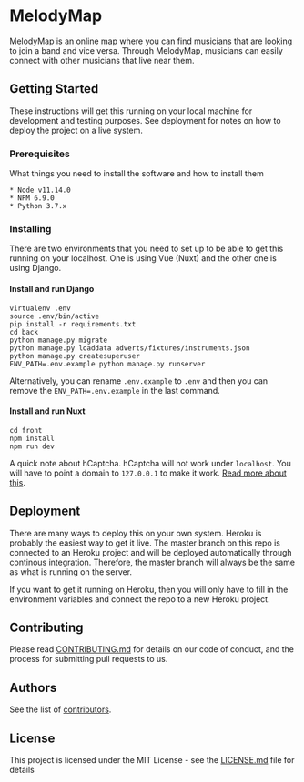# MelodyMap

MelodyMap is an online map where you can find musicians that are looking to join a band and vice versa. Through MelodyMap, musicians can easily connect with other musicians that live near them.

## Getting Started

These instructions will get this running on your local machine for development and testing purposes. See deployment for notes on how to deploy the project on a live system.

### Prerequisites

What things you need to install the software and how to install them

```
* Node v11.14.0
* NPM 6.9.0
* Python 3.7.x
```

### Installing

There are two environments that you need to set up to be able to get this running on your localhost. One is using Vue (Nuxt) and the other one is using Django. 

#### Install and run Django

```
virtualenv .env
source .env/bin/active
pip install -r requirements.txt
cd back
python manage.py migrate
python manage.py loaddata adverts/fixtures/instruments.json
python manage.py createsuperuser
ENV_PATH=.env.example python manage.py runserver
```
Alternatively, you can rename `.env.example` to `.env` and then you can remove the `ENV_PATH=.env.example` in the last command.

#### Install and run Nuxt

```
cd front
npm install
npm run dev
```

A quick note about hCaptcha. hCaptcha will not work under `localhost`. You will have to point a domain to `127.0.0.1` to make it work. [Read more about this](https://hcaptcha.com/docs#localdev). 

## Deployment

There are many ways to deploy this on your own system. Heroku is probably the easiest way to get it live. The master branch on this repo is connected to an Heroku project and will be deployed automatically through continous integration. Therefore, the master branch will always be the same as what is running on the server.

If you want to get it running on Heroku, then you will only have to fill in the environment variables and connect the repo to a new Heroku project.

## Contributing

Please read [CONTRIBUTING.md](https://gist.github.com/PurpleBooth/b24679402957c63ec426) for details on our code of conduct, and the process for submitting pull requests to us.

## Authors

See the list of [contributors](https://github.com/your/project/contributors).

## License

This project is licensed under the MIT License - see the [LICENSE.md](LICENSE.md) file for details